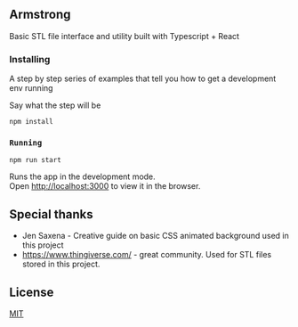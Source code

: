 ## Armstrong

Basic STL file interface and utility built with Typescript + React

### Installing

A step by step series of examples that tell you how to get a development env running

Say what the step will be

```
npm install
```

### `Running`

```
npm run start
```

Runs the app in the development mode.<br />
Open [http://localhost:3000](http://localhost:3000) to view it in the browser.

## Special thanks

* Jen Saxena - Creative guide on basic CSS animated background used in this project
* https://www.thingiverse.com/ - great community. Used for STL files stored in this project.

## License
[MIT](https://choosealicense.com/licenses/mit/)


